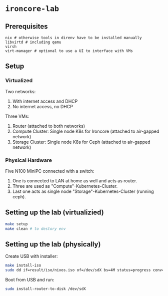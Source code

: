 # `ironcore-lab`

## Prerequisites

```
nix # otherwise tools in direnv have to be installed manually
libvirtd # including qemu
virsh
virt-manager # optional to use a UI to interface with VMs
```

## Setup

### Virtualized

Two networks:
1. With internet access and DHCP
2. No internet access, no DHCP

Three VMs:
1. Router (attached to both networks)
2. Compute Cluster: Single node K8s for Ironcore (attached to air-gapped network)
3. Storage Cluster: Single node K8s for Ceph (attached to air-gapped network)

### Physical Hardware

Five N100 MiniPC connected with a switch:
1. One is connected to LAN at home as well and acts as router.
2. Three are used as "Compute"-Kubernetes-Cluster.
3. Last one acts as single node "Storage"-Kubernetes-Cluster (running ceph).

## Setting up the lab (virtualizied)

```bash
make setup
make clean # to destory env
```

## Setting up the lab (physically)

Create USB with installer:
```bash
make install-iso
sudo dd if=result/iso/nixos.iso of=/dev/sdX bs=4M status=progress conv=fdatasync
```

Boot from USB and run:
```bash
sudo install-router-to-disk /dev/sdX
```


